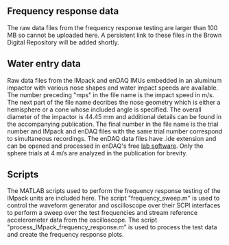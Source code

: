 ## Frequency response data

The raw data files from the frequency response testing are larger than 100 MB so cannot be uploaded here. A persistent link to these files in the Brown Digital Repository will be added shortly.

## Water entry data

Raw data files from the IMpack and enDAQ IMUs embedded in an aluminum impactor with various nose shapes and water impact speeds are available. The number preceding "mps" in the file name is the impact speed in m/s. The next part of the file name decribes the nose geometry which is either a hemisphere or a cone whose included angle is specified. The overall diameter of the impactor is 44.45 mm and additional details can be found in the accompanying publication. The final number in the file name is the trial number and IMpack and enDAQ files with the same trial number correspond to simultaneous recordings. The enDAQ data files have .ide extension and can be opened and processed in enDAQ's free [lab software](https://endaq.com/pages/vibration-shock-analysis-software-endaq-slam-stick-lab?srsltid=AfmBOoo7xRbBNeMLJfOLlSteyIvGvib2A_wtY0az-d9iFSdC5y2pTeTemat). Only the sphere trials at 4 m/s are analyzed in the publication for brevity. 

## Scripts

The MATLAB scripts used to perform the frequency response testing of the IMpack units are included here. The script "frequency_sweep.m" is used to control the waveform generator and oscilloscope over their SCPI interfaces to perform a sweep over the test frequencies and stream reference accelerometer data from the oscilloscope. The script "process_IMpack_frequency_response.m" is used to process the test data and create the frequency response plots.
